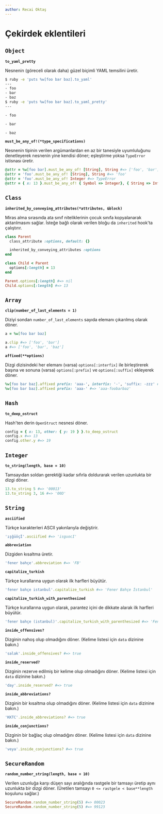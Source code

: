 ```yaml
---
author: Recai Oktaş
---
```


Çekirdek eklentileri
====================

`Object`
--------

**`to_yaml_pretty`**

Nesnenin (göreceli olarak daha) güzel biçimli YAML temsilini üretir.

```bash
$ ruby -e 'puts %w[foo bar baz].to_yaml'
---
- foo
- bar
- baz
$ ruby -e 'puts %w[foo bar baz].to_yaml_pretty'
---

- foo

- bar

- baz

```

**`must_be_any_of!(*type_specifications)`**

Nesnenin tipinin verilen argümanlardan en az bir tanesiyle uyumluluğunu
denetleyerek nesnenin yine kendisi döner; eşleştirme yoksa `TypeError`
istisnası üretir.

```ruby
@attr = %w[foo bar].must_be_any_of! [String], String #=> ['foo', 'bar']
@attr = 'foo'.must_be_any_of! [String], String #=> 'foo'
@attr = 'foo'.must_be_any_of! Integer #=> TypeError
@attr = { x: 13 }.must_be_any_of! { Symbol => Integer}, { String => Integer } #=> { x: 13 }
```

`Class`
-------

**`inherited_by_conveying_attributes(*attributes, &block)`**

Miras alma sırasında ata sınıf niteliklerinin çocuk sınıfa kopyalanarak
aktarılmasını sağlar.  İsteğe bağlı olarak verilen bloğu da `inherited` hook'ta
çalıştırır.

```ruby
class Parent
  class_attribute :options, default: {}

  inherited_by_conveying_attributes :options
end

class Child < Parent
  options[:length] = 13
end

Parent.options[:length] #=> nil
Child.options[:length] #=> 13
```

`Array`
-------

**`clip(number_of_last_elements = 1)`**

Diziyi sondan `number_of_last_elements` sayıda elemanı çıkarılmış olarak döner.

```ruby
a = %w[foo bar baz]

a.clip #=> ['foo', 'bar']
a #=> ['foo', 'bar', 'baz']
```

**`affixed(**options)`**

Dizgi dizisindeki her elemanı (varsa) `options[:interfix]` ile birleştirerek
başına ve sonuna (varsa) `options[:prefix]` ve `options[:suffix]` ekleyerek
döner.

```ruby
%w[foo bar baz].affixed prefix: 'aaa-', interfix: '-', 'suffix: -zzz' #=> 'aaa-foo-bar-baz-zzz'
%w[foo bar baz].affixed prefix: 'aaa-' #=> 'aaa-foobarbaz'
```

`Hash`
------

**`to_deep_ostruct`**

Hash'ten derin `OpenStruct` nesnesi döner.

```ruby
config = { x: 13, other: { y: 19 } }.to_deep_ostruct
config.x #=> 13
config.other.y #=> 19
```

`Integer`
---------

**`to_string(length, base = 10)`**

Tamsayıdan soldan gerektiği kadar sıfırla doldurarak verilen uzunlukta bir dizgi
döner.

```ruby
13.to_string 5 #=> '00013'
13.to_string 3, 16 #=> '00D'
```

`String`
--------

**`asciified`**

Türkçe karakterleri ASCII yakınlarıyla değiştirir.

```ruby
'ışğüöçİ'.asciified #=> 'isguocI'
```

**`abbreviation`**

Dizgiden kısaltma üretir.

```ruby
'fener bahçe'.abbreviation #=> 'FB'
```

**`capitalize_turkish`**

Türkçe kurallarına uygun olarak ilk harfleri büyütür.

```ruby
'fener bahçe istanbul'.capitalize_turkish #=> 'Fener Bahçe İstanbul'

```

**`capitalize_turkish_with_parenthesized`**

Türkçe kurallarına uygun olarak, parantez içini de dikkate alarak ilk harfleri büyütür.

```ruby
'fener bahçe (istanbul)'.capitalize_turkish_with_parenthesized #=> 'Fener Bahçe (İstanbul)'
```

**`inside_offensives?`**

Dizginin nahoş olup olmadığını döner. (Kelime listesi için `data` dizinine bakın.)

```ruby
'salak'.inside_offensives? #=> true
```

**`inside_reserved?`**

Dizginin rezerve edilmiş bir kelime olup olmadığını döner. (Kelime listesi için
`data` dizinine bakın.)

```ruby
'day'.inside_reserved? #=> true
```

**`inside_abbreviations?`**

Dizginin bir kısaltma olup olmadığını döner. (Kelime listesi için `data`
dizinine bakın.)

```ruby
'KKTC'.inside_abbreviations? #=> true
```

**`inside_conjunctions?`**

Dizginin bir bağlaç olup olmadığını döner. (Kelime listesi için `data` dizinine
bakın.)

```ruby
'veya'.inside_conjunctions? #=> true
```

`SecureRandom`
--------------

**`random_number_string(length, base = 10)`**

Verilen uzunluğa karşı düşen sayı aralığında rastgele bir tamsayı üretip aynı
uzunlukta bir dizgi döner. (Üretilen tamsayı `0 <= rastgele < base**length`
koşulunu sağlar.)

```ruby
SecureRandom.random_number_string(5) #=> 00023
SecureRandom.random_number_string(5) #=> 99123
```
